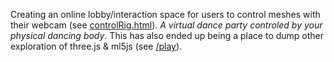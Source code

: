 Creating an online lobby/interaction space for users to control meshes with their webcam (see [controlRig.html](https://github.com/calebcarithers/three-ml5/blob/master/controlRig.html)). *A virtual dance party controled by your physical dancing body*. This has also ended up being a place to dump other exploration of three.js & ml5js (see [/play](https://github.com/calebcarithers/three-ml5/tree/master/play)).